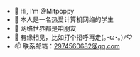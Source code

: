 - 👋 Hi, I’m @Mitpoppy
- 👀 本人是一名热爱计算机网络的学生
- 🌱 网络世界都是咱朋友
- 💞️ 有缘相见，比如打个招呼再走(｡･ω･｡)ﾉ♡
- 📫 联系邮箱：2974560682@qq.com
